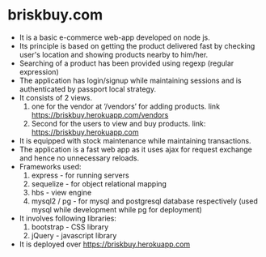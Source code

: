 # briskbuy.com

* It is a basic e-commerce web-app developed on node js.
* Its principle is based on getting the product delivered fast by checking user's location and showing products nearby to him/her.
* Searching of a product has been provided using regexp (regular expression)
* The application has login/signup while maintaining sessions and is authenticated by passport local strategy.
* It consists of 2 views.     
  1. one for the vendor at ‘/vendors’ for adding products. link https://briskbuy.herokuapp.com/vendors
  2. Second for the users to view and buy products. link: https://briskbuy.herokuapp.com
* It is equipped with stock maintenance while maintaining transactions.
* The application is a fast web app as it uses ajax for request exchange and hence no unnecessary reloads.
* Frameworks used: 
  1. express - for running servers
  2. sequelize - for object relational mapping
  3. hbs - view engine
  4. mysql2 / pg  - for mysql and postgresql database respectively (used mysql while development while pg for deployment)
* It involves following libraries:
  1. bootstrap - CSS library
  2. jQuery - javascript library
* It is deployed over https://briskbuy.herokuapp.com

